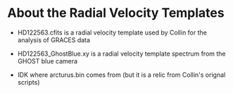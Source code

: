 # About the Radial Velocity Templates 

- HD122563.cfits is a radial velocity template used by Collin for the analysis of GRACES data

- HD122563_GhostBlue.xy is a radial velocity template spectrum from the GHOST blue camera 

- IDK where arcturus.bin comes from (but it is a relic from Collin's orignal scripts) 